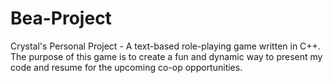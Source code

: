 # Bea-Project
Crystal's Personal Project - A text-based role-playing game written in C++. The purpose of this game is to create a fun and dynamic way to present my code and resume for the upcoming co-op opportunities.
